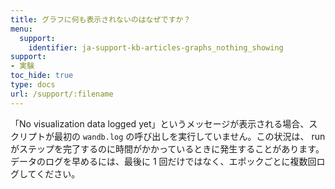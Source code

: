 ```yaml
---
title: グラフに何も表示されないのはなぜですか？
menu:
  support:
    identifier: ja-support-kb-articles-graphs_nothing_showing
support:
- 実験
toc_hide: true
type: docs
url: /support/:filename
---
```


「No visualization data logged yet」というメッセージが表示される場合、スクリプトが最初の `wandb.log` の呼び出しを実行していません。この状況は、 run がステップを完了するのに時間がかかっているときに発生することがあります。データのログを早めるには、最後に 1 回だけではなく、エポックごとに複数回ログしてください。